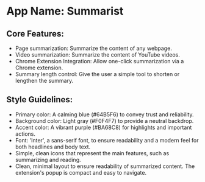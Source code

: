 # **App Name**: Summarist

## Core Features:

- Page summarization: Summarize the content of any webpage.
- Video summarization: Summarize the content of YouTube videos.
- Chrome Extension Integration: Allow one-click summarization via a Chrome extension.
- Summary length control: Give the user a simple tool to shorten or lengthen the summary.

## Style Guidelines:

- Primary color: A calming blue (#64B5F6) to convey trust and reliability.
- Background color: Light gray (#F0F4F7) to provide a neutral backdrop.
- Accent color: A vibrant purple (#BA68C8) for highlights and important actions.
- Font: 'Inter', a sans-serif font, to ensure readability and a modern feel for both headlines and body text.
- Simple, clean icons that represent the main features, such as summarizing and reading.
- Clean, minimal layout to ensure readability of summarized content.  The extension's popup is compact and easy to navigate.